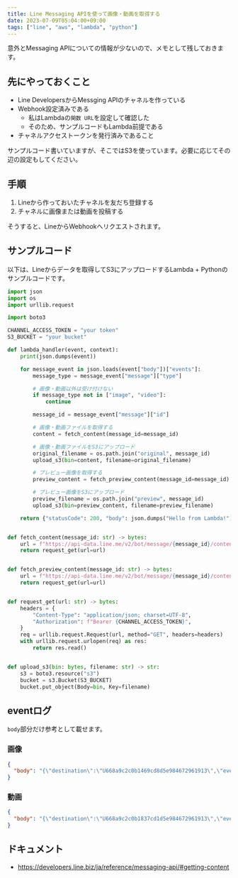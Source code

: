 ```yaml
---
title: Line Messaging APIを使って画像・動画を取得する
date: 2023-07-09T05:04:00+09:00
tags: ["line", "aws", "lambda", "python"]
---
```


意外とMessaging APIについての情報が少ないので、メモとして残しておきます。

## 先にやっておくこと

- Line DevelopersからMessging APIのチャネルを作っている
- Webhook設定済みである
  - 私はLambdaの`関数 URL`を設定して確認した
  - そのため、サンプルコードもLambda前提である
- チャネルアクセストークンを発行済みであること

サンプルコード書いていますが、そこではS3を使っています。必要に応じてその辺の設定もしてください。

## 手順

1. Lineから作っておいたチャネルを友だち登録する
2. チャネルに画像または動画を投稿する

そうすると、LineからWebhookへリクエストされます。

## サンプルコード

以下は、Lineからデータを取得してS3にアップロードするLambda + Pythonのサンプルコードです。

```python
import json
import os
import urllib.request

import boto3

CHANNEL_ACCESS_TOKEN = "your token"
S3_BUCKET = "your bucket"

def lambda_handler(event, context):
    print(json.dumps(event))

    for message_event in json.loads(event["body"])["events"]:
        message_type = message_event["message"]["type"]

        # 画像・動画以外は受け付けない
        if message_type not in ["image", "video"]:
            continue

        message_id = message_event["message"]["id"]

        # 画像・動画ファイルを取得する
        content = fetch_content(message_id=message_id)

        # 画像・動画ファイルをS3にアップロード
        original_filename = os.path.join("original", message_id)
        upload_s3(bin=content, filename=original_filename)

        # プレビュー画像を取得する
        preview_content = fetch_preview_content(message_id=message_id)

        # プレビュー画像をS3にアップロード
        preview_filename = os.path.join("preview", message_id)
        upload_s3(bin=preview_content, filename=preview_filename)

    return {"statusCode": 200, "body": json.dumps("Hello from Lambda!")}


def fetch_content(message_id: str) -> bytes:
    url = f"https://api-data.line.me/v2/bot/message/{message_id}/content"
    return request_get(url=url)


def fetch_preview_content(message_id: str) -> bytes:
    url = f"https://api-data.line.me/v2/bot/message/{message_id}/content/preview"
    return request_get(url=url)


def request_get(url: str) -> bytes:
    headers = {
        "Content-Type": "application/json; charset=UTF-8",
        "Authorization": f"Bearer {CHANNEL_ACCESS_TOKEN}",
    }
    req = urllib.request.Request(url, method="GET", headers=headers)
    with urllib.request.urlopen(req) as res:
        return res.read()


def upload_s3(bin: bytes, filename: str) -> str:
    s3 = boto3.resource("s3")
    bucket = s3.Bucket(S3_BUCKET)
    bucket.put_object(Body=bin, Key=filename)
```

## eventログ

`body`部分だけ参考として載せます。

### 画像

```json
{
  "body": "{\"destination\":\"U668a9c2c0b1469cd8d5e984672961913\",\"events\":[{\"type\":\"message\",\"message\":{\"type\":\"image\",\"id\":\"463074078431562241\",\"contentProvider\":{\"type\":\"line\"}},\"webhookEventId\":\"01H4VG23S8TRNE9XJVEEE3HHFP\",\"deliveryContext\":{\"isRedelivery\":false},\"timestamp\":1688844963119,\"source\":{\"type\":\"user\",\"userId\":\"U0b465adc30fb8ac1fc6a414d06a0b1c7\"},\"replyToken\":\"fc66ac7d07bb408aa0f272cfb384d0f8\",\"mode\":\"active\"}]}"
}
```

### 動画

```json
{
  "body": "{\"destination\":\"U668a9c2c0b1837cd1d5e984672961913\",\"events\":[{\"type\":\"message\",\"message\":{\"type\":\"video\",\"id\":\"463076447542233697\",\"duration\":34208,\"contentProvider\":{\"type\":\"line\"}},\"webhookEventId\":\"01H4VHD7F932NQFT58QE4FCB13\",\"deliveryContext\":{\"isRedelivery\":false},\"timestamp\":1688846375921,\"source\":{\"type\":\"user\",\"userId\":\"U0b465adc30fb8ac1fc6a414d06a0b1c7\"},\"replyToken\":\"e2b900a4dbef4f088a70d0097873dc60\",\"mode\":\"active\"}]}"
}
```

## ドキュメント

- https://developers.line.biz/ja/reference/messaging-api/#getting-content
